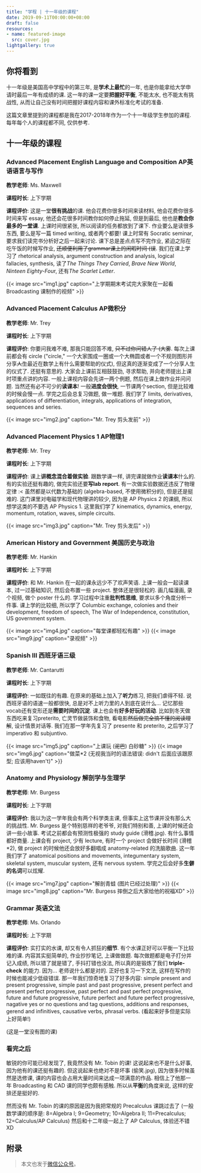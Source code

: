 ```yaml
---
title: "学程 | 十一年级的课程"
date: 2019-09-11T00:00:00+08:00
draft: false
resources:
- name: featured-image
  src: cover.jpg
lightgallery: true
---
```


## 你将看到

十一年级是美国高中学程中的第三年, 是**学术上最忙**的一年, 也是你能拿给大学申请时最后一年有成绩的课. 这一年的课一定要**把握好平衡**, 不能太水, 也不能太有挑战性, 从而让自己没有时间把握好课程内容和课外标准化考试的准备.

这篇文章里提到的课程都是我在2017-2018年作为一个十一年级学生参加的课程. 每年每个人的课程都不同, 仅供参考.

## 十一年级的课程

### Advanced Placement English Language and Composition  AP英语语言与写作

**教学老师**: Ms. Maxwell

**课程时长**: 上下学期

**课程评价**: 这是一堂**很有挑战**的课. 他会花费你很多时间来读材料, 他会花费你很多时间来写 essay, 他还会花很多时间教你如何停止拖延, 但是到最后, 他也是**教会你最多的一堂课**. 上课时间很紧张, 所以阅读的任务都放到了课下. 作业要么是读很多东西, 要么是写一篇 timed writing, 或者两个都要! 课上时常有 Socratic seminar, 要求我们读完书分析好之后一起来讨论. 课下总是差点点写不完作业, 紧迫之际在吃午饭的时候写作业, ~~还顺便利用了grammar课上的闲暇时间 (误~~. 我们在课上学习了 rhetorical analysis, argument construction and analysis, logical fallacies, synthesis, 读了*The Things They Carried*, *Brave New World*, *Ninteen Eighty-Fou*r, 还有*The Scarlet Letter*.

{{< image src="img1.jpg" caption="上学期期末考试完大家聚在一起看 Broadcasting 课制作的视频" >}}

### Advanced Placement Calculus  AP微积分

**教学老师**: Mr. Trey

**课程时长**: 上下学期

**课程评价**: 你要问我难不难, 那我只能回答不难, ~~只不过你问错人了 (大雾~~. 每次上课前都会有 circle ("circle," 一个大家围成一圈或一个大椭圆或者一个不规则图形并分享~~人生~~最近在数学上有什么需要帮助的仪式), 但这真的逐渐变成了一个分享人生的仪式了. 还挺有意思的. 大家会上课前互相鼓鼓劲, 寻求帮助, 并向老师提出上课时项重点讲的内容. 一般上课视内容会先讲一两个例题, 然后在课上做作业并问问题. 当然还有必不可少的**读课本**! 一般**进度会很快**, 一节课两个section, 但是比较难的时候会慢一点. 学完之后会总复习做题, 做一堆题. 我们学了 limits, derivatives, applications of differentiation, integrals, applications of integration, sequences and series.

{{< image src="img2.jpg" caption="Mr. Trey 剪头发前" >}}

### Advanced Placement Physics 1  AP物理1

**教学老师**: Mr. Trey

**课程时长**: 上下学期

**课程评价**: 课上**讲概念混合着做实验**. 跟数学课一样, 讲完课就做作业**读课本**什么的. 有的实验还挺有趣的, 做完实验还要**写lab report**. 有一次做实验数据还违反了物理定律 :< 虽然都是以代数为基础的 (algebra-based, 不使用微积分的), 但是还是挺难的. 这门课里对电磁学和现代物理讲的较少, 因为是 AP Physics 2 的课纲, 所以想学这类的不要选 AP Physics 1. 这里我们学了 kinematics, dynamics, energy, momentum, rotation, waves, simple circuits.

{{< image src="img3.jpg" caption="Mr. Trey 剪头发后" >}}

### American History and Government 美国历史与政治

**教学老师**: Mr. Hankin

**课程时长**: 上下学期

**课程评价**: 和 Mr. Hankin 在一起的课永远少不了欢声笑语. 上课一般会一起读课本, 过一过基础知识, 然后会布置一些 project. 整体还是很轻松的. 画几幅漫画, 录个视频, 做个 poster 什么的. 学习过程中注重**批判性思维**, 要求以多个角度分析一件事. 课上学的比较细, 所以学了 Columbic exchange, colonies and their development, freedom of speech, The War of Independence, constitution, US government system.

{{< image src="img4.jpg" caption="每堂课都轻松有趣" >}}
{{< image src="img9.jpg" caption="录视频" >}}

### Spanish III 西班牙语三级

**教学老师**: Mr. Cantarutti

**课程时长**: 上下学期

**课程评价**: 一如既往的有趣. 在原来的基础上加入了**听力**练习, 把我们虐得不轻. 说西班牙语的语速一般都很快, 总是对不上听力里的人到底在说什么... 记忆那些vocab还有变形还是**需要时间的沉淀**. 课上也会有**好多好玩的活动**. 比如到冬天做东西吃来复习preterito, 亡灵节做装饰和食物, 看电影~~然后做完全搞不懂的阅读理解~~, 设计情景对话等. 我们在那一学年先复习了 presente 和 preterito, 之后学习了 imperativo 和 subjuntivo.

{{< image src="img5.jpg" caption="上课玩 (~~泥巴~~) 白砂糖" >}}
{{< image src="img6.jpg" caption="做菜*2 (无视我当时的语法错误: didn't 后面应该跟原型; 应该用haven't)" >}}

### Anatomy and Physiology 解剖学与生理学

**教学老师**: Mr. Burgess

**课程时长**: 上下学期

**课程评价**: 我以为这一学年我会有两个科学类主课, 但事实上这节课并没有那么大的挑战性. Mr. Burgess 是个特别慈祥的老爷爷, 对我们特别和善, 上课的时候还会讲一些小故事. 考试之前都会有预测性极强的 study guide (滑稽.jpg). 有什么事情都好商量. 上课会有 project, 少有 lecture, 有时一个 project 会做好长时间 (滑稽*2), 做 project 的时候他还会放好多翻唱成 anatomy-related 的洗脑歌曲. 这一年我们学了 anatomical positions and movements, integumentary system, skeletal system, muscular system, 还有 nervous system. 学完之后会好多**生僻的名词**可以炫耀.

{{< image src="img7.jpg" caption="解剖青蛙 (图片已经过处理)" >}}
{{< image src="img8.jpg" caption="Mr. Burgess 摔倒之后大家给他的祝福XD" >}}

### Grammar 英语文法

**教学老师**: Ms. Orlando

**课程时长**: 上下学期

**课程评价**: 实打实的水课, 却又有令人抓狂的**细节**. 有个水课正好可以平衡一下比较难的课. 内容其实挺简单的, 作业抄抄笔记, 上课做做题. 每次做题都是电子打分并记入成绩, 所以错了就是错了, 手抖打错也没法, 所以真的是锻炼了我们 **triple-check** 的能力. 因为... 老师说什么都是对的. 正好也复习一下文法, 这样在写作的时候也能减少低级错误. 那一年我们惊奇地复习了好多内容: simple present and present progressive, simple past and past progressive, present perfect and present perfect progressive, past perfect and past perfect progressive, future and future progressive, future perfect and future perfect progressive, nagative yes or no questions and tag questions, additions and responses, gerend and infinitives, causative verbs, phrasal verbs. (看起来好多但是实际上好简单!)

(这是一堂没有图的课)

### 看完之后

敏锐的你可能已经发现了, 我竟然没有 Mr. Tobin 的课! 这说起来也不是什么好事, 因为他有的课还挺有趣的. 但这说起来也绝对不是坏事 (偷笑.jpg), 因为很多时候虽然是选修课, 课的内容也会占用大量时间来达成一项满意的作品. 相信上了他那一年 Broadcasting 和 CAD 课的同学也颇有感触. 所以从**平衡**的角度来说, 这样的安排还是挺好的.

然而没有 Mr. Tobin 的课的原因是因为我把常规的 Precalculus 课跳过去了 (一般数学课的顺序是: 8=Algebra I; 9=Geometry; 10=Algebra II; 11=Precalculus; 12=Calculus/AP Calculus) 然后和十二年级一起上了 AP Calculus, 体验还不错 XD

## 附录

> 本文也发于[微信公众号](https://mp.weixin.qq.com/s/bo-ozx8zIgIErXto3jjR8g)。
